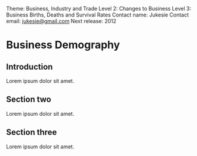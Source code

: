 Theme: Business, Industry and Trade
Level 2: Changes to Business
Level 3: Business Births, Deaths and Survival Rates
Contact name: Jukesie
Contact email: jukesie@gmail.com
Next release: 2012

# Business Demography

## Introduction

Lorem ipsum dolor sit amet.

## Section two

Lorem ipsum dolor sit amet.

## Section three

Lorem ipsum dolor sit amet.